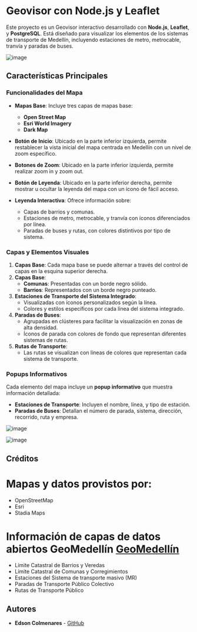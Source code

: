 # Geovisor con Node.js y Leaflet

Este proyecto es un Geovisor interactivo desarrollado con **Node.js**, **Leaflet**, y **PostgreSQL**. Está diseñado para visualizar los elementos de los sistemas de transporte de Medellín, incluyendo estaciones de metro, metrocable, tranvía y paradas de buses.

![image](https://github.com/user-attachments/assets/c32ff67e-476b-4b19-9074-e79dbdc7fd3a)

## Características Principales

### Funcionalidades del Mapa

-   **Mapas Base**: Incluye tres capas de mapas base:

    -   **Open Street Map**
    -   **Esri World Imagery**
    -   **Dark Map**

-   **Botón de Inicio**: Ubicado en la parte inferior izquierda, permite restablecer la vista inicial del mapa centrada en Medellín con un nivel de zoom específico.

-   **Botones de Zoom**: Ubicado en la parte inferior izquierda, permite realizar zoom in y zoom out.

-   **Botón de Leyenda**: Ubicado en la parte inferior derecha, permite mostrar u ocultar la leyenda del mapa con un ícono de fácil acceso.

-   **Leyenda Interactiva**: Ofrece información sobre:
    -   Capas de barrios y comunas.
    -   Estaciones de metro, metrocable, y tranvía con íconos diferenciados por línea.
    -   Paradas de buses y rutas, con colores distintivos por tipo de sistema.

### Capas y Elementos Visuales

1. **Capas Base**: Cada mapa base se puede alternar a través del control de capas en la esquina superior derecha.
2. **Capas Base**:
    - **Comunas**: Presentadas con un borde negro sólido.
    - **Barrios**: Representados con un borde negro punteado.
3. **Estaciones de Transporte del Sistema Integrado**:
    - Visualizadas con íconos personalizados según la línea.
    - Colores y estilos específicos por cada línea del sistema integrado.
4. **Paradas de Buses**:
    - Agrupadas en clústeres para facilitar la visualización en zonas de alta densidad.
    - Íconos de parada con colores de fondo que representan diferentes sistemas de rutas.
5. **Rutas de Transporte**:
    - Las rutas se visualizan con líneas de colores que representan cada sistema de transporte.

### Popups Informativos

Cada elemento del mapa incluye un **popup informativo** que muestra información detallada:

-   **Estaciones de Transporte**: Incluyen el nombre, línea, y tipo de estación.
-   **Paradas de Buses**: Detallan el número de parada, sistema, dirección, recorrido, ruta y empresa.

![image](https://github.com/user-attachments/assets/766bedf7-72ef-4daa-958b-e00cc41fad98)

![image](https://github.com/user-attachments/assets/d4dc44a9-f8d6-40b9-83ac-436c0397bceb)

## Créditos

# Mapas y datos provistos por:

-   OpenStreetMap
-   Esri
-   Stadia Maps

# Información de capas de datos abiertos GeoMedellín [GeoMedellín](https://www.medellin.gov.co/geomedellin)

-   Límite Catastral de Barrios y Veredas
-   Límite Catastral de Comunas y Corregimientos
-   Estaciones del Sistema de transporte masivo (MR)
-   Paradas de Transporte Público Colectivo
-   Rutas de Transporte Público

## Autores

-   **Edson Colmenares** - [GitHub](https://github.com/EdsonCol)

